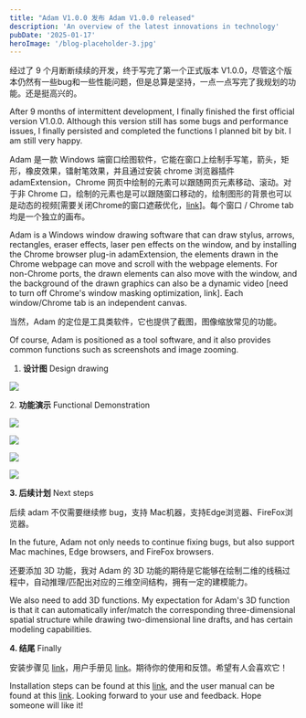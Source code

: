 ```yaml
---
title: "Adam V1.0.0 发布 Adam V1.0.0 released"
description: 'An overview of the latest innovations in technology'
pubDate: '2025-01-17'
heroImage: '/blog-placeholder-3.jpg'
---
```


经过了 9 个月断断续续的开发，终于写完了第一个正式版本 V1.0.0，尽管这个版本仍然有一些bug和一些性能问题，但是总算是坚持，一点一点写完了我规划的功能。还是挺高兴的。

After 9 months of intermittent development, I finally finished the first official version V1.0.0. Although this version still has some bugs and performance issues, I finally persisted and completed the functions I planned bit by bit. I am still very happy.

Adam 是一款 Windows 端窗口绘图软件，它能在窗口上绘制手写笔，箭头，矩形，橡皮效果，镭射笔效果，并且通过安装 chrome 浏览器插件 adamExtension，Chrome 网页中绘制的元素可以跟随网页元素移动、滚动。对于非 Chrome 口，绘制的元素也是可以跟随窗口移动的，绘制图形的背景也可以是动态的视频\[需要关闭Chrome的窗口遮蔽优化，[link](https://hawtin.me/2025/01/18/%e8%ae%a9%e8%83%8c%e6%99%af%e8%a7%86%e9%a2%91%e6%92%ad%e6%94%be/)\]。每个窗口 / Chrome tab 均是一个独立的画布。

Adam is a Windows window drawing software that can draw stylus, arrows, rectangles, eraser effects, laser pen effects on the window, and by installing the Chrome browser plug-in adamExtension, the elements drawn in the Chrome webpage can move and scroll with the webpage elements. For non-Chrome ports, the drawn elements can also move with the window, and the background of the drawn graphics can also be a dynamic video \[need to turn off Chrome's window masking optimization, link\]. Each window/Chrome tab is an independent canvas.

当然，Adam 的定位是工具类软件，它也提供了截图，图像缩放常见的功能。

Of course, Adam is positioned as a tool software, and it also provides common functions such as screenshots and image zooming.

1. **设计图** Design drawing

![](https://hawtinme.wordpress.com/wp-content/uploads/2025/01/adamblueprint.png?w=650)

2\. **功能演示** Functional Demonstration

![](https://hawtinme.wordpress.com/wp-content/uploads/2025/01/scrolltab-1.gif?w=1024)

![](https://hawtinme.wordpress.com/wp-content/uploads/2025/01/changewindow-2.gif?w=1024)

![](https://hawtinme.wordpress.com/wp-content/uploads/2025/01/dragmove-1.gif?w=1024)

![](https://hawtinme.wordpress.com/wp-content/uploads/2025/01/pen-1.gif?w=1024)

**3\. 后续计划** Next steps

后续 adam 不仅需要继续修 bug，支持 Mac机器，支持Edge浏览器、FireFox浏览器。

In the future, Adam not only needs to continue fixing bugs, but also support Mac machines, Edge browsers, and FireFox browsers.

还要添加 3D 功能，我对 Adam 的 3D 功能的期待是它能够在绘制二维的线稿过程中，自动推理/匹配出对应的三维空间结构，拥有一定的建模能力。

We also need to add 3D functions. My expectation for Adam's 3D function is that it can automatically infer/match the corresponding three-dimensional spatial structure while drawing two-dimensional line drafts, and has certain modeling capabilities.

**4\. 结尾** Finally

安装步骤见 [link](https://hawtinme.wordpress.com/2025/01/18/adam%E5%AE%89%E8%A3%85%E6%AD%A5%E9%AA%A4)，用户手册见 [link](https://hawtinme.wordpress.com/2025/01/18/adam-v1-0-0-%e7%94%a8%e6%88%b7%e6%89%8b%e5%86%8c/)。期待你的使用和反馈。希望有人会喜欢它！

Installation steps can be found at this [link](https://hawtinme.wordpress.com/2025/01/18/adam%E5%AE%89%E8%A3%85%E6%AD%A5%E9%AA%A4), and the user manual can be found at this [link](https://hawtinme.wordpress.com/2025/01/18/adam-v1-0-0-%e7%94%a8%e6%88%b7%e6%89%8b%e5%86%8c/). Looking forward to your use and feedback. Hope someone will like it!
